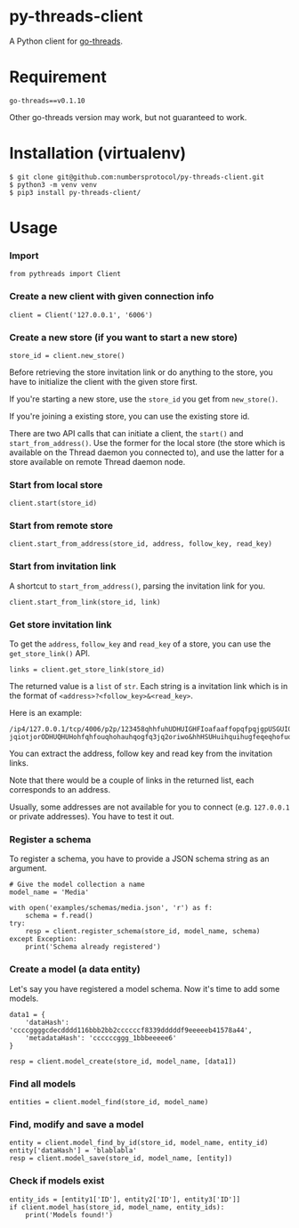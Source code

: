 # py-threads-client

A Python client for [go-threads](https://github.com/textileio/go-threads).

# Requirement

`go-threads==v0.1.10`

Other go-threads version may work, but not guaranteed to work.

# Installation (virtualenv)

```
$ git clone git@github.com:numbersprotocol/py-threads-client.git
$ python3 -m venv venv
$ pip3 install py-threads-client/
```

# Usage

### Import

```
from pythreads import Client
```

### Create a new client with given connection info

```
client = Client('127.0.0.1', '6006')
```

### Create a new store (if you want to start a new store)

```
store_id = client.new_store()
```

Before retrieving the store invitation link or do anything to the store, you have to initialize the client with the given store first.

If you're starting a new store, use the `store_id` you get from `new_store()`.

If you're joining a existing store, you can use the existing store id.

There are two API calls that can initiate a client, the `start()` and `start_from_address()`. Use the former for the local store (the store which is available on the Thread daemon you connected to), and use the latter for a store available on remote Thread daemon node.

### Start from local store

```
client.start(store_id)
```

### Start from remote store

```
client.start_from_address(store_id, address, follow_key, read_key)
```

### Start from invitation link

A shortcut to `start_from_address()`, parsing the invitation link for you.

```
client.start_from_link(store_id, link)
```

### Get store invitation link

To get the `address`, `follow_key` and `read_key` of a store, you can use the `get_store_link()` API.

```
links = client.get_store_link(store_id)
```

The returned value is a `list` of `str`. Each string is a invitation link which is in the format of `<address>?<follow_key>&<read_key>`.

Here is an example:

```
/ip4/127.0.0.1/tcp/4006/p2p/123458qhhfuhUDHUIGHFIoafaaffopqfpqjgpUSGUIOIfjalfjiqgnAHOIHGO/thread/qihoh122hfhwhgueheudsfq8hqHDUAHfhqqioghoqi?jqiotjorODHUQHUHohfqhfouqhohauhqogfq3jq2oriwo&hhHSUHuihquihugfeqeqhofuqhfuhqhfwufhofhqouhfq
```

You can extract the address, follow key and read key from the invitation links.

Note that there would be a couple of links in the returned list, each corresponds to an address.

Usually, some addresses are not available for you to connect (e.g. `127.0.0.1` or private addresses). You have to test it out.

### Register a schema

To register a schema, you have to provide a JSON schema string as an argument.

```
# Give the model collection a name
model_name = 'Media'

with open('examples/schemas/media.json', 'r') as f:
    schema = f.read()
try:
    resp = client.register_schema(store_id, model_name, schema)
except Exception:
    print('Schema already registered')
```

### Create a model (a data entity)

Let's say you have registered a model schema. Now it's time to add some models.

```
data1 = {
    'dataHash': 'ccccggggcdecdddd116bbb2bb2ccccccf8339dddddf9eeeeeb41578a44',
    'metadataHash': 'ccccccggg_1bbbeeeee6'    
}

resp = client.model_create(store_id, model_name, [data1])
```

### Find all models

```
entities = client.model_find(store_id, model_name)
```

### Find, modify and save a model

```
entity = client.model_find_by_id(store_id, model_name, entity_id)
entity['dataHash'] = 'blablabla'
resp = client.model_save(store_id, model_name, [entity])
```

### Check if models exist

```
entity_ids = [entity1['ID'], entity2['ID'], entity3['ID']]
if client.model_has(store_id, model_name, entity_ids):
    print('Models found!')
```
